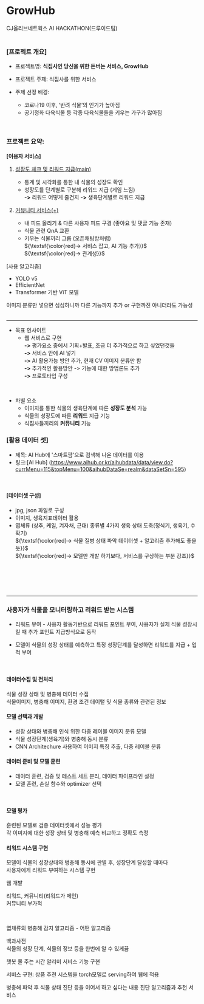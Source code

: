 # GrowHub


CJ올리브네트웍스 AI HACKATHON(드루이드팀)
</br>
</br>

### [프로젝트 개요]

* 프로젝트명: __식집사인 당신을 위한 돈버는 서비스, GrowHub__
* 프로젝트 주제: 식집사를 위한 서비스


* 주제 선정 배경: <br>
  -	코로나19 이후, ‘반려 식물’의 인기가 높아짐
  -	공기정화 다육식물 등 각종 다육식물들을 키우는 가구가 많아짐

<br>

### 프로젝트 요약:
 __[이용자 서비스]__
1. <ins>성장도 체크 및 리워드 지급(main)</ins> <br>
   * 통계 및 시각화를 통한 내 식물의 성장도 확인
   * 성장도를 단계별로 구분해 리워드 지급 (게임 느낌)<br>
        **->**  리워드 어떻게 줄건지 **->** 생육단계별로 리워드 지급

 2. <ins>커뮤니티 서비스(+)</ins> <br>
    * 내 피드 올리기 & 다른 사용자 피드 구경 (좋아요 및 댓글 기능 존재)<br>
    * 식물 관련 QnA 교환
    * 키우는 식물끼리 그룹 (오픈채팅방처럼)<br>
${\textsf{\color{red}-> 서비스 잡고, AI 기능 추가}}$ <br>
${\textsf{\color{red}-> 관계성}}$  <br>


[사용 알고리즘] </br>
 * YOLO v5
 * EfficientNet
 * Transformer 기반 ViT 모델

이미지 분류만 넣으면 심심하니까 다른 기능까지 추가 or 구현까진 아니더라도 가능성
<br>
<br>

---

* 목표 인사이트
   - 웹 서비스로 구현<br>
       **->** 평가요소 중에서 기획+발표, 조금 더 추가적으로 하고 싶었던것들<br>
       **->** 서비스 안에 AI 넣기<br>
       **->** AI 활용가능 방안 추가, 현재 CV 이미지 분류만 함<br>
       **->** 추가적인 활용방안 -> 기능에 대한 방법론도 추가<br>
       **->** 프로토타입 구성<br>
<br>

* 차별 요소<br>
   * 이미지를 통한 식물의 생육단계에 따른 **성장도 분석** 가능<br>
   * 식물의 성장도에 따른 **리워드** 지급 기능<br>
   * 식집사들끼리의 **커뮤니티** 기능
      
       
### [활용 데이터 셋]
* 제목: AI Hub에 '스마트팜'으로 검색해 나온 데이터를 이용
* 링크:[AI Hub] (https://www.aihub.or.kr/aihubdata/data/view.do?currMenu=115&topMenu=100&aihubDataSe=realm&dataSetSn=595)<br>
<br>

#### [데이터셋 구성]
   * jpg, json 파일로 구성<br>
   * 이미지, 생육지표데이터 활용<br>
   * 엽체류 (상추, 케일, 겨자채, 근대) 종류별 4가지 생육 상태 도축(정식기, 생육기, 수확기)<br>
${\textsf{\color{red}-> 식물 질병 상태 파악 데이터셋  + 알고리즘 추가해도 좋을듯}}$ <br>
${\textsf{\color{red}-> 모델만 개발 하기보다, 서비스를 구상하는 부분 강조}}$ <br>
   


<br>
<br>
<br>
<br>

---

### 사용자가 식물을 모니터링하고 리워드 받는 시스템<br>

* 리워드 부여 - 사용자 활동기반으로 리워드 포인트 부여, 사용자가 실제 식물 성장시킬 때 추가 포인트 지급방식으로 동작<br>

* 모델이 식물의 성장 상태를 예측하고 특정 성장단계를 달성하면 리워드를 지급 + 업적 부여

<br>

#### 데이터수집 및 전처리 
식물 성장 상태 및 병충해 데이터 수집<br>
식물이미지, 병충해 이미지, 환경 조건 데이텉 및 식물 종류와 관련된 정보<br>

#### 모델 선택과 개발
* 성장 상태와 병충해 인식 위한 다중 레이블 이미지 분류 모델<br>
* 식물 성장단계(생육기)와 병충해 동시 분류<br>
* CNN Architechure 사용하여 이미지 특징 추출, 다중 레이블 분류<br>

#### 데이터 준비 및 모델 훈련<br>
* 데이터 훈련, 검증 및 테스트 세트 분리, 데이터 파이프라인 설정<br>
* 모델 훈련, 손실 함수와 optimizer 선택
<br>

#### 모델 평가
훈련된 모델로 검증 데이터셋에서 성능 평가<br>
각 이미지에 대한 성장 상태 및 병충해 예측 비교하고 정확도 측정<br>

#### 리워드 시스템 구현
모델이 식물의 성장상태와 병충해 동시에 판별 후, 성장단계 달성할 때마다<br>
사용자에게 리워드 부여하는 시스템 구현<br>


웹 개발<br>

리워드, 커뮤니티(리워드가 메인)<br>
커뮤니티 부가적

<br>

엽채류의 병충해 감지 알고리즘 - 어떤 알고리즘

백과사전<br>
식물의 성장 단계, 식물의 정보 등을 한번에 알 수 있게끔

챗봇
물 주는 시간 알리미 서비스 기능 구현

서비스 구현: 상품 추천 시스템을 torch모델로 serving하여 웹에 적용

병충해 파악 후 식물 상태 진단 등을 이어서 하고 싶다는 내용
진단 알고리즘과 추천 서비스






